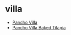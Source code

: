 # villa

 * [Pancho Villa](../index/p/pancho-villa-200401.json)
 * [Pancho Villa Baked Tilapia](../index/p/pancho-villa-baked-tilapia.json)
